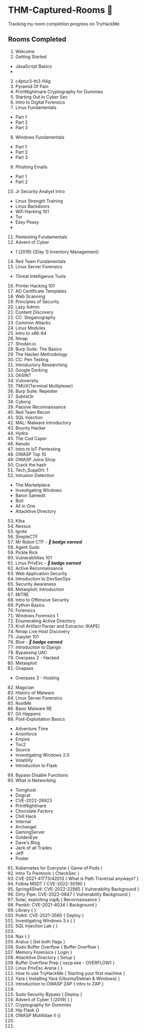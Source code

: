 # THM-Captured-Rooms 🚩
Tracking my room completion progress on TryHackMe 


## Rooms Completed 

1. Welcome 
2. Getting Started
- JavaScript Basics
- 
2. c4ptur3-th3-fl4g
3. Pyramid Of Pain
4. PrintNightmare
Cryptography for Dummies
5. Starting Out In Cyber Sec
6. Intro to Digital Forensics
7. Linux Fundamentals 
- Part 1
- Part 2
- Part 3

8. Windows Fundamentals 
- Part 1
- Part 2
- Part 3

9. Phishing Emails 
- Part 1
- Part 2 

10. Jr Security Analyst Intro
- Linux Strength Training
- Linux Backdoors
- Wifi Hacking 101
- Tor
- Easy Peasy
- 
11. Pentesting Fundamentals
12. Advent of Cyber 
- 1 [2019] {[Day 1] Inventory Management}
14. Red Team Fundamentals
15. Linux Server Forensics
- Threat Intelligence Tools
16. Printer Hacking 101
17. AD Certificate Templates
18. Web Scanning
19. Principles of Security
20. Lazy Admin
21. Content Discovery
22. CC: Steganography
23. Common Attacks 
24. Linux Modules
25. Intro to x86-64
26. Nmap
27. Shodan.io
28. Burp Suite: The Basics
29. The Hacker Methodology
30. CC: Pen Testing
31. Introductory Researching
32. Google Dorking
33. OhSINT
34. Vulnversity
35. TMUX(Terminal Multiplexer)
36. Burp Suite: Repeater
37. Sublist3r
38. Cyborg
39. Passive Reconnaissance
40. Red Team Recon
41. SQL Injection
42. MAL: Malware Introductory
43. Bounty Hacker
44. Hydra
45. The Cod Caper
46. Kenobi
47. Intro to IoT Pentesting
48. OWASP Top 10
49. OWASP Juice Shop
50. Crack the hash
51. Tech_Supp0rt: 1
52. Intrusion Detection
- The Marketplace
- Investigating Windows
- Baron Samedit
- Bolt
- All in One
- Attacktive Directory
53. Kiba
54. Nessus
55. Ignite 
56. SimpleCTF
57. Mr Robot CTF - **_📛 badge earned_**
58. Agent Sudo
59. Pickle Rick 
60. Vulnerabilities 101
61. Linux PrivEsc - **_📛 badge earned_**
62. Active Reconnaissance
63. Web Application Security
64. Introduction to DevSecOps
65. Security Awareness 
66. Metasploit: Introduction
67. MITRE
68. Intro to Offensive Security
69. Python Basics
70. Forensics
71. Windows Forensics 1 
72. Enumerating Active Directory
73. Kroll Artifact Parser and Extractor (KAPE)
74. Nmap Live Host Discovery 
75. Jupyter 101 
76. Blue - **_📛 badge earned_**
77. Introduction to Django 
78. Bypassing UAC 
79. Overpass 2 - Hacked
80. Metasploit
81. Ovapass
   - Overpass 3 - Hosting
82. Magician
83. History of Malware
84. Linux Server Forensics
85. RootMe
86. Basic Malware RE 
87. Git Happens
88. Post-Exploitation Basics
- Adventure Time
- Anonforce
- Empire
- Toc2
- Source
- Investigating Windows 2.0
- Volatility
- Introduction to Flask
89. Bypass Disable Functions 
90. What is Networking
- Tomghost
- Dogcat
- CVE-2022-26923 
- PrintNightmare
- Chocolate Factory
- Chill Hack
- Internal
- Archangel
- GamingServer
- GoldenEye
- Dave's Blog
- Jack of all Trades
- Jeff 
- Poster 
91. Kubernetes for Everyone { Game of Pods }
92. Intro To Pwntools { CheckSec }
93. CVE-2021-41773/42013 { What is Path Traversal anyways? }
94. Follina MSDT { CVE-2022-30190 }
95. Spring4Shell: CVE-2022-22965 { Vulnerability Background }
96. Dirty Pipe: CVE-2022-0847 { Vulnerability Background }
97. Solar, exploiting log4j { Reconnaissance }
98. Pwnkit: CVE-2021-4034 { Background }
99. Library { }
100. Polkit: CVE-2021-3560 { Deploy }
101. Investigating Windows 3.x { }
102. SQL Injection Lab { }
103. 
104. Nax {  }
105. Aratus { Get both flags }
106. Sudo Buffer Overflow { Buffer Overflow }
107. Memory Forensics { Login }
108. Attacktive Directory { Setup }
109. Buffer Overflow Prep { oscp.exe - OVERFLOW1 }
110. Linux PrivEsc Arena { }
111. How to use TryHackMe { Starting your first machine }
112. Yara {  Installing Yara (Ubuntu/Debian & Windows) }
113. Introduction to OWASP ZAP { Intro to ZAP }
114. 
115. Sudo Security Bypass { Deploy }
116. Advent of Cyber 1 [2019] { }
117. Cryptography for Dummies
118. Hip Flask {}
119. OWASP Mutillidae II {}
120. 
121. 

 


